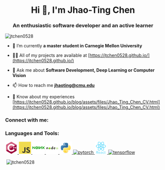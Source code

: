 <h1 align="center">Hi 👋, I'm Jhao-Ting Chen</h1>
<h3 align="center">An enthusiastic software developer and an active learner</h3>

<p align="left"> <img src="https://komarev.com/ghpvc/?username=jtchen0528&label=Profile%20views&color=0e75b6&style=flat" alt="jtchen0528" /> </p>

- 🌱 I’m currently **a master student in Carnegie Mellon University**

- 👨‍💻 All of my projects are available at [https://jtchen0528.github.io/](https://jtchen0528.github.io/)

- 💬 Ask me about **Software Development, Deep Learning or Computer Vision**

- 📫 How to reach me **jhaoting@cmu.edu**

- 📄 Know about my experiences [https://jtchen0528.github.io/blog/assets/files/Jhao_Ting_Chen_CV.html](https://jtchen0528.github.io/blog/assets/files/Jhao_Ting_Chen_CV.html)

<h3 align="left">Connect with me:</h3>
<p align="left">
</p>

<h3 align="left">Languages and Tools:</h3>
<p align="left"> <a href="https://www.w3schools.com/cpp/" target="_blank" rel="noreferrer"> <img src="https://raw.githubusercontent.com/devicons/devicon/master/icons/cplusplus/cplusplus-original.svg" alt="cplusplus" width="40" height="40"/> </a> <a href="https://developer.mozilla.org/en-US/docs/Web/JavaScript" target="_blank" rel="noreferrer"> <img src="https://raw.githubusercontent.com/devicons/devicon/master/icons/javascript/javascript-original.svg" alt="javascript" width="40" height="40"/> </a> <a href="https://www.nginx.com" target="_blank" rel="noreferrer"> <img src="https://raw.githubusercontent.com/devicons/devicon/master/icons/nginx/nginx-original.svg" alt="nginx" width="40" height="40"/> </a> <a href="https://nodejs.org" target="_blank" rel="noreferrer"> <img src="https://raw.githubusercontent.com/devicons/devicon/master/icons/nodejs/nodejs-original-wordmark.svg" alt="nodejs" width="40" height="40"/> </a> <a href="https://www.python.org" target="_blank" rel="noreferrer"> <img src="https://raw.githubusercontent.com/devicons/devicon/master/icons/python/python-original.svg" alt="python" width="40" height="40"/> </a> <a href="https://pytorch.org/" target="_blank" rel="noreferrer"> <img src="https://www.vectorlogo.zone/logos/pytorch/pytorch-icon.svg" alt="pytorch" width="40" height="40"/> </a> <a href="https://reactjs.org/" target="_blank" rel="noreferrer"> <img src="https://raw.githubusercontent.com/devicons/devicon/master/icons/react/react-original-wordmark.svg" alt="react" width="40" height="40"/> </a> <a href="https://www.tensorflow.org" target="_blank" rel="noreferrer"> <img src="https://www.vectorlogo.zone/logos/tensorflow/tensorflow-icon.svg" alt="tensorflow" width="40" height="40"/> </a> </p>

<p>&nbsp;<img align="center" src="https://github-readme-stats.vercel.app/api?username=jtchen0528&show_icons=true&locale=en" alt="jtchen0528" /></p>
